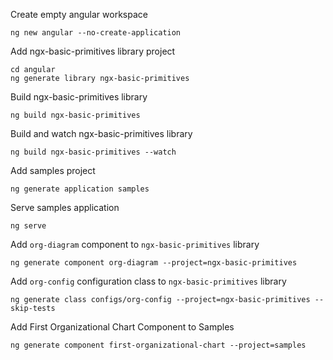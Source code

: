 Create empty angular workspace
```
ng new angular --no-create-application
```

Add ngx-basic-primitives library project
```
cd angular
ng generate library ngx-basic-primitives
```

Build ngx-basic-primitives library

```
ng build ngx-basic-primitives
```

Build and watch ngx-basic-primitives library

```
ng build ngx-basic-primitives --watch
```

Add samples project

```
ng generate application samples
```

Serve samples application

```
ng serve
```

Add `org-diagram` component to `ngx-basic-primitives` library
```
ng generate component org-diagram --project=ngx-basic-primitives
```

Add `org-config` configuration class to `ngx-basic-primitives` library

```
ng generate class configs/org-config --project=ngx-basic-primitives --skip-tests
```

Add First Organizational Chart Component to Samples

```
ng generate component first-organizational-chart --project=samples
```